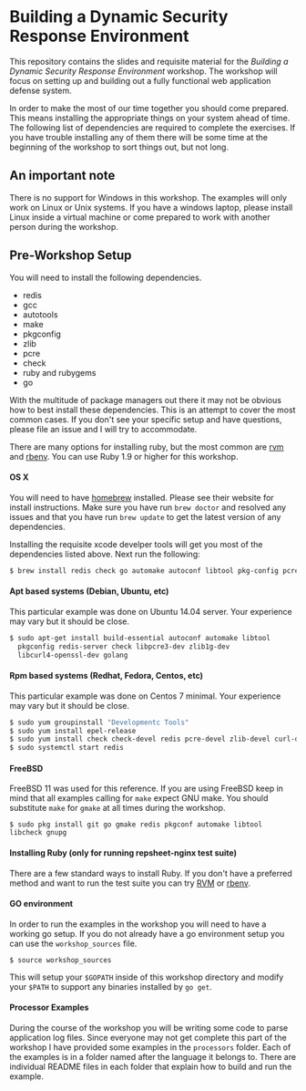 # Building a Dynamic Security Response Environment

This repository contains the slides and requisite material for the
*Building a Dynamic Security Response Environment* workshop. The
workshop will focus on setting up and building out a fully functional
web application defense system.

In order to make the most of our time together you should come
prepared. This means installing the appropriate things on your system
ahead of time. The following list of dependencies are required to
complete the exercises. If you have trouble installing any of them
there will be some time at the beginning of the workshop to sort
things out, but not long.

## An important note

There is no support for Windows in this workshop. The examples will
only work on Linux or Unix systems. If you have a windows laptop,
please install Linux inside a virtual machine or come prepared to work
with another person during the workshop.

## Pre-Workshop Setup

You will need to install the following dependencies.

* redis
* gcc
* autotools
* make
* pkgconfig
* zlib
* pcre
* check
* ruby and rubygems
* go

With the multitude of package managers out there it may not be obvious
how to best install these dependencies. This is an attempt to cover
the most common cases. If you don't see your specific setup and have
questions, please file an issue and I will try to accommodate.

There are many options for installing ruby, but the most common are
[rvm](https://rvm.io/) and
[rbenv](https://github.com/sstephenson/rbenv). You can use Ruby 1.9 or
higher for this workshop.


#### OS X

You will need to have [homebrew](http://brew.sh/) installed. Please
see their website for install instructions. Make sure you have run
`brew doctor` and resolved any issues and that you have run `brew
update` to get the latest version of any dependencies.

Installing the requisite xcode develper tools will get you most of the
dependencies listed above. Next run the following:

```sh
$ brew install redis check go automake autoconf libtool pkg-config pcre gpg
```

#### Apt based systems (Debian, Ubuntu, etc)

This particular example was done on Ubuntu 14.04 server. Your
experience may vary but it should be close.

```sh
$ sudo apt-get install build-essential autoconf automake libtool
  pkgconfig redis-server check libpcre3-dev zlib1g-dev
  libcurl4-openssl-dev golang
```

#### Rpm based systems (Redhat, Fedora, Centos, etc)

This particular example was done on Centos 7 minimal. Your experience
may vary but it should be close.

```sh
$ sudo yum groupinstall "Developmentc Tools"
$ sudo yum install epel-release
$ sudo yum install check check-devel redis pcre-devel zlib-devel curl-devel go
$ sudo systemctl start redis
```

#### FreeBSD

FreeBSD 11 was used for this reference. If you are using FreeBSD keep
in mind that all examples calling for `make` expect GNU make. You
should substitute `make` for `gmake` at all times during the workshop.

```
$ sudo pkg install git go gmake redis pkgconf automake libtool libcheck gnupg
```

#### Installing Ruby (only for running repsheet-nginx test suite)

There are a few standard ways to install Ruby. If you don't have a
preferred method and want to run the test suite you can
try [RVM](https://rvm.io/rvm/install)
or [rbenv](https://github.com/rbenv/rbenv).

#### GO environment

In order to run the examples in the workshop you will need to have a
working go setup. If you do not already have a go environment setup
you can use the `workshop_sources` file.

```
$ source workshop_sources
```

This will setup your `$GOPATH` inside of this workshop directory and
modify your `$PATH` to support any binaries installed by `go get`.

#### Processor Examples

During the course of the workshop you will be writing some code to
parse application log files. Since everyone may not get complete this
part of the workshop I have provided some examples in the `processors`
folder. Each of the examples is in a folder named after the language
it belongs to. There are individual README files in each folder that
explain how to build and run the example.
